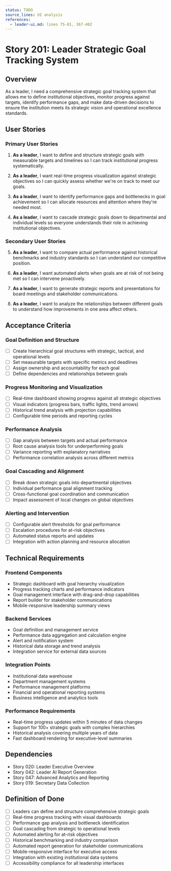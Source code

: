 ```yaml
---
status: TODO
source_lines: UI analysis
references:
  - leader-ui.md: lines 75-81, 367-402
---
```


# Story 201: Leader Strategic Goal Tracking System

## Overview

As a leader, I need a comprehensive strategic goal tracking system that allows me to define institutional objectives, monitor progress against targets, identify performance gaps, and make data-driven decisions to ensure the institution meets its strategic vision and operational excellence standards.

## User Stories

### Primary User Stories

1. **As a leader**, I want to define and structure strategic goals with measurable targets and timelines so I can track institutional progress systematically.

2. **As a leader**, I want real-time progress visualization against strategic objectives so I can quickly assess whether we're on track to meet our goals.

3. **As a leader**, I want to identify performance gaps and bottlenecks in goal achievement so I can allocate resources and attention where they're needed most.

4. **As a leader**, I want to cascade strategic goals down to departmental and individual levels so everyone understands their role in achieving institutional objectives.

### Secondary User Stories

5. **As a leader**, I want to compare actual performance against historical benchmarks and industry standards so I can understand our competitive position.

6. **As a leader**, I want automated alerts when goals are at risk of not being met so I can intervene proactively.

7. **As a leader**, I want to generate strategic reports and presentations for board meetings and stakeholder communications.

8. **As a leader**, I want to analyze the relationships between different goals to understand how improvements in one area affect others.

## Acceptance Criteria

### Goal Definition and Structure
- [ ] Create hierarchical goal structures with strategic, tactical, and operational levels
- [ ] Set measurable targets with specific metrics and deadlines
- [ ] Assign ownership and accountability for each goal
- [ ] Define dependencies and relationships between goals

### Progress Monitoring and Visualization
- [ ] Real-time dashboard showing progress against all strategic objectives
- [ ] Visual indicators (progress bars, traffic lights, trend arrows)
- [ ] Historical trend analysis with projection capabilities
- [ ] Configurable time periods and reporting cycles

### Performance Analysis
- [ ] Gap analysis between targets and actual performance
- [ ] Root cause analysis tools for underperforming goals
- [ ] Variance reporting with explanatory narratives
- [ ] Performance correlation analysis across different metrics

### Goal Cascading and Alignment
- [ ] Break down strategic goals into departmental objectives
- [ ] Individual performance goal alignment tracking
- [ ] Cross-functional goal coordination and communication
- [ ] Impact assessment of local changes on global objectives

### Alerting and Intervention
- [ ] Configurable alert thresholds for goal performance
- [ ] Escalation procedures for at-risk objectives
- [ ] Automated status reports and updates
- [ ] Integration with action planning and resource allocation

## Technical Requirements

### Frontend Components
- Strategic dashboard with goal hierarchy visualization
- Progress tracking charts and performance indicators
- Goal management interface with drag-and-drop capabilities
- Report builder for stakeholder communications
- Mobile-responsive leadership summary views

### Backend Services
- Goal definition and management service
- Performance data aggregation and calculation engine
- Alert and notification system
- Historical data storage and trend analysis
- Integration service for external data sources

### Integration Points
- Institutional data warehouse
- Department management systems
- Performance management platforms
- Financial and operational reporting systems
- Business intelligence and analytics tools

### Performance Requirements
- Real-time progress updates within 5 minutes of data changes
- Support for 100+ strategic goals with complex hierarchies
- Historical analysis covering multiple years of data
- Fast dashboard rendering for executive-level summaries

## Dependencies

- Story 020: Leader Executive Overview
- Story 042: Leader AI Report Generation
- Story 047: Advanced Analytics and Reporting
- Story 019: Secretary Data Collection

## Definition of Done

- [ ] Leaders can define and structure comprehensive strategic goals
- [ ] Real-time progress tracking with visual dashboards
- [ ] Performance gap analysis and bottleneck identification
- [ ] Goal cascading from strategic to operational levels
- [ ] Automated alerting for at-risk objectives
- [ ] Historical benchmarking and industry comparison
- [ ] Automated report generation for stakeholder communications
- [ ] Mobile-responsive interface for executive access
- [ ] Integration with existing institutional data systems
- [ ] Accessibility compliance for all leadership interfaces